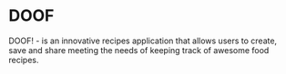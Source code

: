 # DOOF
DOOF! - is  an innovative recipes application that allows users  to create, save and share meeting the needs of keeping track of awesome food recipes.
